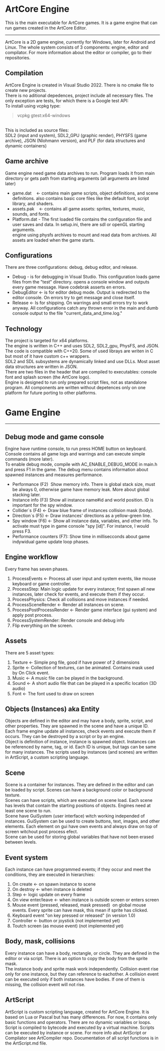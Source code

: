 # ArtCore Engine
This is the main executable for ArtCore games. It is a game engine that can run games created in the ArtCore Editor. <br>
<hr>
ArtCore is a 2D game engine, currently for Windows, later for Android and Linux.
The whole system consists of 3 components: engine, editor and compilator. For more information about the editor or compiler, go to their repositories. <br>

## Compilation
ArtCore Engine is created in Visual Studio 2022. There is no cmake file to create new projects. <br>
There is no aditional depedences, project include all necessary files. The only exception are tests, for which there is a Google test API: <br>
To install using vcpkg type:<br>
> vcpkg gtest:x64-windows 
<br>
This is included as source files:<br>
SDL2 (input and system), SDL2_GPU (graphic render), PHYSFS (game archive), JSON (Nlohmann version), and PLF (for data structures and dynamic containers)

## Game archive
Game engine need game data archives to run. Program loads it from main directory or gets path from starting arguments (all arguments are listed later)<br>
* game.dat    <- contains main game scripts, object definitions, and scene definitions. also contains basic core files like the default font, script library, and shaders.
* assets.pak    <- contains all game assets: sprites, textures, music, sounds, and fonts.
* Platform.dat - The first loaded file contains the configuration file and user saves and data. In setup.ini, there are sdl or openGL starting arguments. <br>
engine using physfs archives to mount and read data from archives. All assets are loaded when the game starts.

## Configurations
There are three configurations: debug, debug editor, and release.
* Debug - is for debugging in Visual Studio. This configuration loads game files from the "test" directory. opens a console window and outputs every game message. Have codebrak asserts en errors.
* DebugEditor <- is for editor debug mode. Output is redirected to the editor console. On errors try to get message and close itself.
* Release <- Is for shipping. On warrings and small errors try to work anyway.
All configurations catch any thrown error in the main and dumb console output to the file "current_data_and_time.log."

## Technology
The project is targeted for x64 platforms. <br>
The engine is written in C++ and uses SDL2, SDL2_gpu, PhysFS, and JSON. <br>
The code is compatible with C++20. Some of used librays are writen in C but most of it have custom c++ wrappers.<br>
SDL2 and SDL subsystems are dynamically linked and use DLLs. Most asset data structures are written in JSON. <br>
There are two files in the header that are compiled to executables: console font and splash screen (the ArtCore logo). <br>
Engine is designed to run only prepared script files, not as standalone program. All components are written without
depetences only on one platform for future porting to other platforms.<br>

# Game Engine
<hr>

## Debug mode and game console
Engine have runtime console, to run press HOME button on keyboard. Console contains all game logs and warrings and can execute simple commands (more later).<br>
To enable debug mode, compile with AC_ENABLE_DEBUG_MODE in main.h and press F1 in the game. The debug menu contains information about spawned instances and measures performance.
* Performance (F2)  Show memory info. There is global stack size, must be always 0, otherwise game have memory leak. More about global stacking later.
* Instance info (F3) Show all instance name#id and world position. ID is important for the spy window.
* Collider`s (F4) <- Draw blue frame of instances collision mask (body).
* Direction`s (F5) <- Draw instances' directions as a yellow-green line.
* Spy window (F6) <- Show all instance data, variables, and other info. To activate must type in game console "spy [id]". For instance, I would press F3.
* Performance counters (F7): Show time in millisecconds about game indywidual game update loop phases.

## Engine workflow
Every frame has seven phases.
1. ProcessEvents <- Process all user input and system events, like mouse keyboard or game controller.
2. ProcessStep: Main logic update for every instance; first spawn all new instances, later check for events, and execute them if they occur.
3. ProcessPhysics: Check all collisions and move instances if needed.
4. ProcessSceneRender <- Render all instances on scene.
5. ProcessPostProcessRender <- Render game interface (gui system) and apply post process.
6. ProcessSystemRender: Render console and debug info
7. Flip everything on the screen.

## Assets
There are 5 asset types:
1. Texture <- Simple png file, good if have power of 2 dimensions
2. Sprite <- Collection of textures, can be animated. Contains mask used by On Click event.
3. Music <- A music file can be played in the background.
4. Sound <- A short audio file that can be played in a specific location (3D audio)
5. Font <- The font used to draw on screen

## Objects (Instances) aka Entity
Objects are defined in the editor and may have a body, sprite, script, and other properties. They are spawned in the scene and have a unique ID. <br>
Each frame engine update all instances, check events and execute them if occurs. They can be destroyed by a script or by an engine. <br>
Object is definition of instance, instance is spawned object. Instances can be referenced by name, tag, or id. Each ID is unique, but tags
can be same for many instances. The scripts used by instances (and scenes) are written in ArtScript, a custom scripting language.

## Scene
Scene is a container for instances. They are defined in the editor and can be loaded by script. Scenes can have a background color or background texture. <br>
Scenes can have scripts, which are executed on scene load. Each scene has levels that contain the starting positions of objects.
Engines need at least one scene to run. <br>
Scene have GuiSystem (user interface) witch working independed of instances. GuiSystem can be used to create buttons, text, images, and other elements.
Each element on gui have own events and always draw on top of screen witchout post process efect.<br>
Scene can be used for storing global variables that have not been erased between levels.

## Event system
Each instance can have programmed events; if they occur and meet the conditions, they are executed in hierarchies:
1. On create <- on spawn instance to scene
2. On destroy <- when instance is deleted
3. Step <- logic update on every frame
4. On view enter/leave <- when instance is outside screen or enters screen
5. Mouse event (pressed, released, mask pressed)  on global mouse events. Every sprite can have mask, this mean if sprite has clicked.
6. Keyboard event "on key pressed or released"
(in version 1.0)
7. Controller <- button or joystick (not implemented yet)
8. Toutch screen (as mouse event) (not implemented yet)

## Body, mask, collisions
Every instance can have a body, rectangle, or circle. They are defined in the editor or via script. There is an option to copy the body from the sprite mask. <br>
The instance body and sprite mask work independently. Collision event rise only for one instance, but they can reference to eachother.
A collision event can be executed only if both instances have bodies. If one of them is missing, the collision event will not rise. <br>

## ArtScript
ArtScript is custom scripting language, created for ArtCore Engine. It is based on Lua or Pascal but has many differences.
For now, it contains only basic functions and operators. There are no dynamic variables or loops. Script is compiled to bytecode and executed by a virtual machine.
Scripts can be executed by instance or scene. For more info abut ArtScript or Compilator see ArtCompiler repo. Documentation of all script functions is in the ArtScript.md file.
